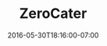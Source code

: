---
title: "ZeroCater"
description: "While working at ZeroCater, I designed internal tools and customer-facing web products, did front-end web development using Django, jQuery, Angular and Bootstrap and back-end web development using Python and Django REST Framework. I was also responsible for the design and production of marketing materials including billboards, bus ads, web banners, event graphics and sales presentations."
date: "2016-05-30T18:16:00-07:00"
featured: false
gallery: 
  - 
    url: "/assets/images/zerocater-website.png"
    caption: null
  - 
    url: "/assets/images/zerocater-orders-imac.jpg"
    caption: null
  - 
    url: "/assets/images/zerocater-landing-iphone.jpg"
    caption: null
  - 
    url: "/assets/images/zerocater-menu-ipad.jpg"
    caption: null
  - 
    url: "/assets/images/zerocater-vendor-macbook.png"
    caption: null
  - 
    url: "/assets/images/zerocater-app-map.png"
    caption: null
  - 
    url: "/assets/images/zerocater-bus-ads-mock-2.jpg"
    caption: null
tags: "development,app,startup,print"
testimonial: 
  title: "Karen Ko, ZeroCater"
  quote: "Steve is a dream to work with. He creates beautiful and impactful designs regardless of if you give him strict direction or free reign over the design. It was a pleasure working with Steve, and I would recommend him in a heartbeat."
---